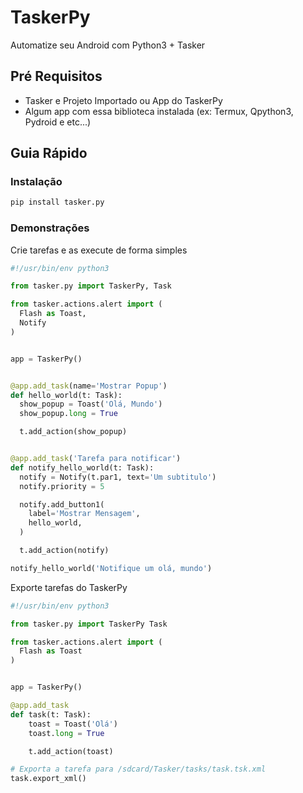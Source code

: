 # TaskerPy

Automatize seu Android com Python3 + Tasker


## Pré Requisitos
- Tasker e Projeto Importado ou App do TaskerPy
- Algum app com essa biblioteca instalada (ex: Termux, Qpython3, Pydroid e etc...)


## Guia Rápido

### Instalação

```bash
pip install tasker.py
```

### Demonstrações

Crie tarefas e as execute de forma simples

```python
#!/usr/bin/env python3

from tasker.py import TaskerPy, Task

from tasker.actions.alert import (
  Flash as Toast,
  Notify
)


app = TaskerPy()


@app.add_task(name='Mostrar Popup')
def hello_world(t: Task):
  show_popup = Toast('Olá, Mundo')
  show_popup.long = True

  t.add_action(show_popup)


@app.add_task('Tarefa para notificar')
def notify_hello_world(t: Task):
  notify = Notify(t.par1, text='Um subtitulo')
  notify.priority = 5

  notify.add_button1(
    label='Mostrar Mensagem',
    hello_world,
  )

  t.add_action(notify)

notify_hello_world('Notifique um olá, mundo')
```

Exporte tarefas do TaskerPy

```python
#!/usr/bin/env python3

from tasker.py import TaskerPy Task

from tasker.actions.alert import (
  Flash as Toast
)


app = TaskerPy()

@app.add_task
def task(t: Task):
    toast = Toast('Olá')
    toast.long = True

    t.add_action(toast)

# Exporta a tarefa para /sdcard/Tasker/tasks/task.tsk.xml
task.export_xml()
```
